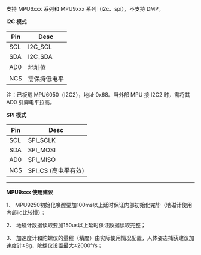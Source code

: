 支持 MPU6xxx 系列和 MPU9xxx 系列（i2c、spi），不支持 DMP。

**I2C 模式**

| Pin  | Desc         |
| ---- | ------------ |
| SCL  | I2C_SCL      |
| SDA  | I2C_SDA      |
| AD0  | 地址位       |
| NCS  | 需保持低电平 |

注：已板载 MPU6050（I2C2），地址 0x68。当外部 MPU 接 I2C2 时，需将其 AD0 引脚电平拉高。

**SPI 模式**

| Pin  | Desc                |
| ---- | ------------------- |
| SCL  | SPI_SCLK            |
| SDA  | SPI_MOSI            |
| AD0  | SPI_MISO            |
| NCS  | SPI_CS (高电平有效) |

---

**MPU9xxx 使用建议**

1、 MPU9250初始化唤醒要加100ms以上延时保证内部初始化完毕（地磁计使用内部iic比较慢）；

2、 地磁计数据读取要加150us以上延时保证数据读取完整；

3、 加速度计和陀螺仪的量程（精度）由实际使用情况配置，人体姿态捕获建议加速度计±8g，陀螺仪设置最大±2000°/s；